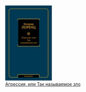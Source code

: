 ![](Агрессия,%20или%20Так%20называемое%20зло.jpg)  
[Агрессия, или Так называемое зло](Агрессия,%20или%20Так%20называемое%20зло.md)
